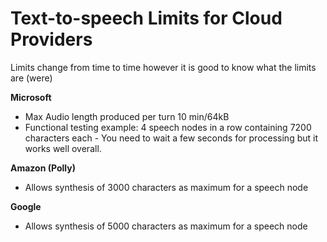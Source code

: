 # Text-to-speech Limits for Cloud Providers

Limits change from time to time however it is good to know what the limits are \(were\)

**Microsoft**

* Max Audio length produced per turn 10 min/64kB
* Functional testing example: 4 speech nodes in a row containing 7200 characters each - You need to wait a few seconds for processing but it works well overall.

**Amazon \(Polly\)**

* Allows synthesis of 3000 characters as maximum for a speech node

**Google**

* Allows synthesis of 5000 characters as maximum for a speech node



